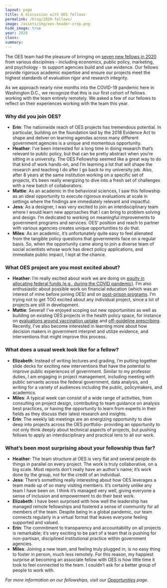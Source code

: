 ```yaml
---	
layout: page	
title: A discussion with OES fellows
permalink: /blog/2020-fellows/	
image: /assets/img/oes-header-crop.png
hide_image: true
year: 2020
class:	
summary: 	
---	
```


The OES team had the pleasure of bringing on <a href="https://oes.gsa.gov/team/">seven new fellows in 2020</a> from various disciplines -  including economics, public policy, marketing, and psychology - to support agencies build and use evidence. Our fellows provide rigorous academic expertise and ensure our projects meet the highest standards of evaluation rigor and research integrity. 
 
As we approach nearly nine months into the COVID-19 pandemic here in Washington D.C., we recognize that this is our first cohort of fellows working with the team entirely remotely. We asked a few of our fellows to reflect on their experiences working with the team this year.

### Why did you join OES?
- **Erin**: The nationwide reach of OES projects has tremendous potential. In particular, building on the foundation laid by the 2018 Evidence Act to shape and deliver on learning agendas across many different government agencies is a unique and momentous opportunity.
- **Heather**: I’ve been interested for a long time in doing research that’s relevant to public policy, but that can be pretty abstract when you’re sitting in a university. The OES Fellowship seemed like a great way to do that kind of work hands-on, and I’m learning a lot that will shape the research and teaching I do after I go back to my university job. Also, after 8 years at the same institution working on a specific set of projects, it’s been really energizing to dive into a fresh set of challenges with a new batch of collaborators.
- **Mattie**: As an academic in the behavioral sciences, I saw this fellowship as an ideal opportunity to execute rigorous evaluations at scale in settings where the findings are immediately relevant and impactful. 
- **Jess**: As a designer, I was very excited to join an interdisciplinary team where I would learn new approaches that I can bring to problem solving and design. I’m dedicated to working on meaningful improvements to government programs and services. OES’ position and reach to partner with various agencies creates unique opportunities to do that.
- **Miles**: As an academic, it’s unfortunately quite easy to feel alienated from the tangible policy questions that governments face on a regular basis. So, when the opportunity came along to join a diverse team of social scientists whose work has direct policy applications, and immediate public impact, I lept at the chance.

### What OES project are you most excited about? 
- **Heather**: I’m really excited about work we are doing on <a href="https://oes.gsa.gov/othercollabs/sba-grant-equity/">equity in allocating federal funds (e.g., during the COVID pandemic)</a>. I’m also enthusiastic about possible work on financial education (which was an interest of mine before joining OES) and on <a href="https://oes.gsa.gov/projects/improving-reentry/">post-prison programs</a>. I’m trying not to get TOO excited about any individual project, since a lot of projects are still in development. 
- **Mattie**: Several! I've enjoyed scoping out new opportunities as well as building on existing OES projects in the health policy space, for instance on <a href="https://oes.gsa.gov/vaccines/">evaluations around vaccination uptake</a> and <a href="https://oes.gsa.gov/prescriber-decision-making/">off-guideline prescribing</a>. Recently, I've also become interested in learning more about how decision makers in government interpret and utilize evidence, and interventions that might improve this process. 

### What does a usual week look like for a fellow?
- **Elizabeth**: Instead of writing lectures and grading, I’m putting together slide decks for exciting new interventions that have the potential to improve public experiences of government. Similar to my professor duties, I am engaging in project management, including meeting with public servants across the federal government, data analysis, and writing for a variety of audiences including the public, policymakers, and academics.  
- **Miles**: A typical week can consist of a wide range of activities, from consulting on project design, contributing to team guidance on analysis best practices, or having the opportunity to learn from experts in their fields as they discuss their latest research and insights.
- **Erin**: The weekly lab meetings are an energizing opportunity to dive deep into projects across the OES portfolio- providing an opportunity to not only think deeply about technical aspects of projects, but pushing fellows to apply an interdisciplinary and practical lens to all our work.

### What’s been most surprising about your fellowship thus far? 
- **Heather**: The team structure at OES is very flat and several people do things in parallel on every project. The work is truly collaborative, on a big scale. Most reports don’t really have an author’s name; it’s work done by the group, not for the credit of an individual. 
- **Jess**: There’s something really interesting about how OES leverages a team made up of so many visiting members. It’s certainly unlike any team I have been on. I think it’s managed very well, giving everyone a sense of inclusion and empowerment to do their best work.
- **Elizabeth**: I have been surprised with how well the leadership has managed remote fellowships and fostered a sense of community for all members of the team. Despite being in a global pandemic, our team connects regularly in a virtual format that leaves everyone feeling supported and valued. 
- **Erin**: The commitment to transparency and accountability on all projects is remarkable; it’s very exciting to be part of a team that is pushing for non-partisan, disciplined institutional practice within government agencies.
- **Miles**: Joining a new team, and feeling truly plugged in, is no easy thing to foster in person, much less remotely. For this reason, my happiest surprise at becoming an associate fellow with OES is how little time it took to feel connected to the team. I couldn’t ask for a better group of people to work with.

*For more information on our fellowships, visit our <a href="https://oes.gsa.gov/opps/">Opportunities</a> page.*
